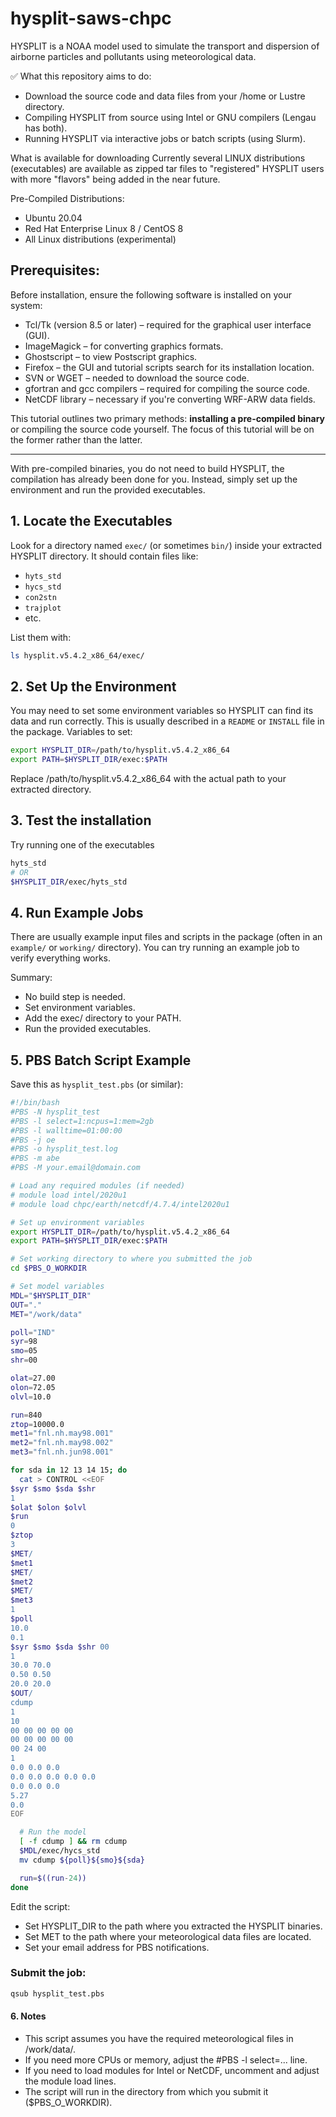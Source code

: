 # hysplit-saws-chpc
HYSPLIT is a NOAA model used to simulate the transport and dispersion of airborne particles and pollutants using meteorological data.

✅ What this repository aims to do:
- Download the source code and data files from your /home or Lustre directory.
- Compiling HYSPLIT from source using Intel or GNU compilers (Lengau has both).
- Running HYSPLIT via interactive jobs or batch scripts (using Slurm).

What is available for downloading
Currently several LINUX distributions (executables) are available as zipped tar files to "registered" HYSPLIT users with more "flavors" being added in the near future.

Pre-Compiled Distributions:
- Ubuntu 20.04
- Red Hat Enterprise Linux 8 / CentOS 8
- All Linux distributions (experimental)

## Prerequisites:
Before installation, ensure the following software is installed on your system:
- Tcl/Tk (version 8.5 or later) – required for the graphical user interface (GUI).
- ImageMagick – for converting graphics formats.
- Ghostscript – to view Postscript graphics.
- Firefox – the GUI and tutorial scripts search for its installation location.
- SVN or WGET – needed to download the source code.
- gfortran and gcc compilers – required for compiling the source code.
- NetCDF library – necessary if you're converting WRF-ARW data fields.

This tutorial outlines two primary methods: **installing a pre-compiled binary** or compiling the source code yourself. The focus of this tutorial will be on the former rather than the latter.

---

With pre-compiled binaries, you do not need to build HYSPLIT, the compilation has already been done for you. Instead, simply set up the environment and run the provided executables. 

## 1. Locate the Executables

Look for a directory named ```exec/``` (or sometimes ```bin/```) inside your extracted HYSPLIT directory. It should contain files like:
- ```hyts_std```
- ```hycs_std```
- ```con2stn```
- ```trajplot```
- etc.

List them with:
```bash
ls hysplit.v5.4.2_x86_64/exec/
```

## 2. Set Up the Environment

You may need to set some environment variables so HYSPLIT can find its data and run correctly. This is usually described in a ```README``` or ```INSTALL``` file in the package.
Variables to set:
```bash
export HYSPLIT_DIR=/path/to/hysplit.v5.4.2_x86_64
export PATH=$HYSPLIT_DIR/exec:$PATH
```
Replace /path/to/hysplit.v5.4.2_x86_64 with the actual path to your extracted directory.

## 3. Test the installation
Try running one of the executables
```bash
hyts_std
# OR
$HYSPLIT_DIR/exec/hyts_std
```
## 4. Run Example Jobs
There are usually example input files and scripts in the package (often in an ```example/``` or ```working/``` directory). You can try running an example job to verify everything works.

Summary:
- No build step is needed.
- Set environment variables.
- Add the exec/ directory to your PATH.
- Run the provided executables.

## 5. PBS Batch Script Example
Save this as ```hysplit_test.pbs``` (or similar):
```bash
#!/bin/bash
#PBS -N hysplit_test
#PBS -l select=1:ncpus=1:mem=2gb
#PBS -l walltime=01:00:00
#PBS -j oe
#PBS -o hysplit_test.log
#PBS -m abe
#PBS -M your.email@domain.com

# Load any required modules (if needed)
# module load intel/2020u1
# module load chpc/earth/netcdf/4.7.4/intel2020u1

# Set up environment variables
export HYSPLIT_DIR=/path/to/hysplit.v5.4.2_x86_64
export PATH=$HYSPLIT_DIR/exec:$PATH

# Set working directory to where you submitted the job
cd $PBS_O_WORKDIR

# Set model variables
MDL="$HYSPLIT_DIR"
OUT="."
MET="/work/data"

poll="IND"
syr=98
smo=05
shr=00

olat=27.00
olon=72.05
olvl=10.0

run=840
ztop=10000.0
met1="fnl.nh.may98.001"
met2="fnl.nh.may98.002"
met3="fnl.nh.jun98.001"

for sda in 12 13 14 15; do
  cat > CONTROL <<EOF
$syr $smo $sda $shr    
1                      
$olat $olon $olvl      
$run                   
0                      
$ztop                  
3                      
$MET/                  
$met1                  
$MET/                  
$met2                  
$MET/                  
$met3                  
1                      
$poll                  
10.0                   
0.1                    
$syr $smo $sda $shr 00 
1                      
30.0 70.0              
0.50 0.50              
20.0 20.0              
$OUT/                  
cdump                  
1                      
10                     
00 00 00 00 00         
00 00 00 00 00         
00 24 00               
1                      
0.0 0.0 0.0            
0.0 0.0 0.0 0.0 0.0    
0.0 0.0 0.0            
5.27                   
0.0                    
EOF

  # Run the model
  [ -f cdump ] && rm cdump
  $MDL/exec/hycs_std
  mv cdump ${poll}${smo}${sda}

  run=$((run-24))
done

```
Edit the script:
- Set HYSPLIT_DIR to the path where you extracted the HYSPLIT binaries.
- Set MET to the path where your meteorological data files are located.
- Set your email address for PBS notifications.

### Submit the job:
```bash
qsub hysplit_test.pbs
```

#### 6. Notes
- This script assumes you have the required meteorological files in /work/data/.
- If you need more CPUs or memory, adjust the #PBS -l select=... line.
- If you need to load modules for Intel or NetCDF, uncomment and adjust the module load lines.
- The script will run in the directory from which you submit it ($PBS_O_WORKDIR).
